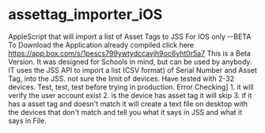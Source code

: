 # assettag_importer_iOS
AppleScript that will import a list of Asset Tags to JSS For IOS only --BETA  To Download the Application already compiled click here https://app.box.com/s/1pescs799ywtydccavjh9oc6yht0r5a7  This is a Beta Version. It was designed for Schools in mind, but can be used by anybody. IT uses the JSS API to import a list (CSV format) of Serial Number and Asset Tag, into the JSS. not sure the limit of devices. Have tested with 2-32 devices.  Test, test, test before trying in production.  Error Checking] 1. it will verify the user account exist 2. is the device has asset tag it will skip 3. if it has a asset tag and doesn't match it will create a text file on desktop with the devices that don't match and tell you what it says in JSS and what it says in File.
